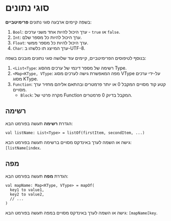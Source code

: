 # סוגי נתונים

בשפה קיימים ארבעה סוגי נתונים **פרימיטביים**:
1. `Bool`: ערך היכול להיות אחד משני ערכים - `true` או `false`.
2. `Int`: ערך היכול להיות כל מספר שלם.
3. `Float`: ערך היכול להיות כל מספר ממשי.
4. `Char`: ערך המייצג תו כלשהו ב-UTF-8.


בנוסף לטיפוסים הפרימיטביים, קיימים עוד שלושה סוגי נתונים מובנים בשפה:
1. `<List<Type`: רשימה של מספר דינמי של ערכים מהסוג Type.
2. `<Map<KType, VType`: מפה המאפשרת גישה לערכים מסוג VType על-ידי ערכים מסוג KType.
3. `Function`: קטע קוד מסויים המקבל 0 או יותר פרמטרים ובהתאם אליהם מחזיר ערך מסויים.
    - `Block`: מקרה פרטי של Function המקבל בדיוק 0 פרמטרים.

## רשימה
הגדרת **רשימה** תעשה בפורמט הבא:  
```
val listName: List<Type> = listOf(firstItem, secondItem, ...)
```
גישה או השמה לערך באינדקס מסויים ברשימה תעשה בפורמט הבא: `[listName[index`.

## מפה
הגדרת **מפה** תעשה בפורמט הבא:
```
val mapName: Map<KType, VType> = mapOf(
  key1 to value1,
  key2 to value2,
  // ... 
)
```
גישה או השמה לערך באינדקס מסויים במפה תעשה בפורמט הבא: `[mapName[key`.
